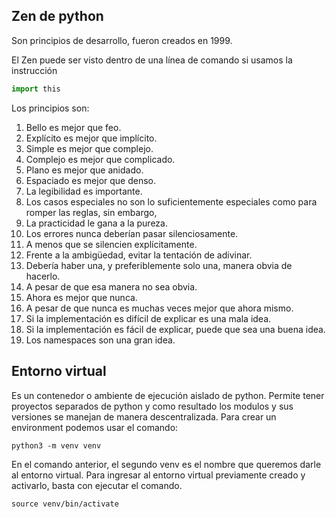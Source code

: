 ## Zen de python

Son principios de desarrollo, fueron creados en 1999.

El Zen puede ser visto dentro de una línea de comando si usamos la instrucción

```python
import this
```

Los principios son:

 1. Bello es mejor que feo.
 2. Explícito es mejor que implícito.
 3. Simple es mejor que complejo.
 4. Complejo es mejor que complicado.
 5. Plano es mejor que anidado.
 6. Espaciado es mejor que denso.
 7. La legibilidad es importante.
 8. Los casos especiales no son lo suficientemente especiales como para romper las reglas, sin embargo, 
 9. La practicidad le gana a la pureza.
 10. Los errores nunca deberían pasar silenciosamente.
 11. A menos que se silencien explícitamente.
 12. Frente a la ambigüedad, evitar la tentación de adivinar.
 13. Debería haber una, y preferiblemente solo una, manera obvia de hacerlo.
 14. A pesar de que esa manera no sea obvia.
 15. Ahora es mejor que nunca. 
 16. A pesar de que nunca es muchas veces mejor que ahora mismo.
 17. Si la implementación es difícil de explicar es una mala idea.
 18. Si la implementación es fácil de explicar, puede que sea una buena idea.
 19. Los namespaces son una gran idea.

## Entorno virtual
Es un contenedor o ambiente de ejecución aislado de python. Permite tener proyectos separados de python y como resultado los modulos y sus versiones se manejan de manera descentralizada.
Para crear un environment podemos usar el comando:

```
python3 -m venv venv
```
En el comando anterior, el segundo venv es el nombre que queremos darle al entorno virtual.
Para ingresar al entorno virtual previamente creado y activarlo, basta con ejecutar el comando.
```
source venv/bin/activate
```

<!--stackedit_data:
eyJoaXN0b3J5IjpbLTg1NTA3ODAzMiw2MzQ0OTc0NjcsMjA2OD
czODkwNV19
-->